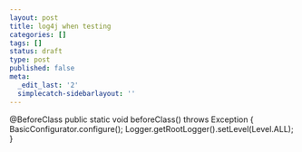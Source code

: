 ```yaml
---
layout: post
title: log4j when testing
categories: []
tags: []
status: draft
type: post
published: false
meta:
  _edit_last: '2'
  simplecatch-sidebarlayout: ''
---
```

@BeforeClass
public static void beforeClass() throws Exception {
BasicConfigurator.configure();
Logger.getRootLogger().setLevel(Level.ALL);
}
